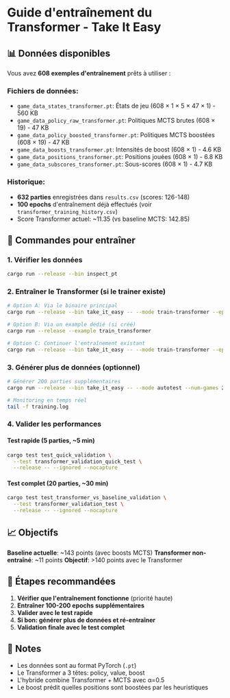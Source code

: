 # Guide d'entraînement du Transformer - Take It Easy

## 📊 Données disponibles

Vous avez **608 exemples d'entraînement** prêts à utiliser :

### Fichiers de données:
- `game_data_states_transformer.pt`: États de jeu (608 × 1 × 5 × 47 × 1) - 560 KB
- `game_data_policy_raw_transformer.pt`: Politiques MCTS brutes (608 × 19) - 47 KB
- `game_data_policy_boosted_transformer.pt`: Politiques MCTS boostées (608 × 19) - 47 KB
- `game_data_boosts_transformer.pt`: Intensités de boost (608 × 1) - 4.6 KB
- `game_data_positions_transformer.pt`: Positions jouées (608 × 1) - 6.8 KB
- `game_data_subscores_transformer.pt`: Sous-scores (608 × 1) - 4.7 KB

### Historique:
- **632 parties** enregistrées dans `results.csv` (scores: 126-148)
- **100 epochs** d'entraînement déjà effectués (voir `transformer_training_history.csv`)
- Score Transformer actuel: ~11.35 (vs baseline MCTS: 142.85)

## 🚀 Commandes pour entraîner

### 1. Vérifier les données
```bash
cargo run --release --bin inspect_pt
```

### 2. Entraîner le Transformer (si le trainer existe)
```bash
# Option A: Via le binaire principal
cargo run --release --bin take_it_easy -- --mode train-transformer --epochs 100

# Option B: Via un example dédié (si créé)
cargo run --release --example train_transformer

# Option C: Continuer l'entraînement existant
cargo run --release --bin take_it_easy -- --mode train-transformer --epochs 50 --resume
```

### 3. Générer plus de données (optionnel)
```bash
# Générer 200 parties supplémentaires
cargo run --release --bin take_it_easy -- --mode autotest --num-games 200 --num-simulations 150

# Monitoring en temps réel
tail -f training.log
```

### 4. Valider les performances

#### Test rapide (5 parties, ~5 min)
```bash
cargo test test_quick_validation \
  --test transformer_validation_quick_test \
  --release -- --ignored --nocapture
```

#### Test complet (20 parties, ~30 min)
```bash
cargo test test_transformer_vs_baseline_validation \
  --test transformer_validation_test \
  --release -- --ignored --nocapture
```

## 📈 Objectifs

**Baseline actuelle**: ~143 points (avec boosts MCTS)
**Transformer non-entraîné**: ~11 points
**Objectif**: >140 points avec le Transformer

## 🎯 Étapes recommandées

1. **Vérifier que l'entraînement fonctionne** (priorité haute)
2. **Entraîner 100-200 epochs supplémentaires**
3. **Valider avec le test rapide**
4. **Si bon: générer plus de données et ré-entraîner**
5. **Validation finale avec le test complet**

## 📝 Notes

- Les données sont au format PyTorch (`.pt`)
- Le Transformer a 3 têtes: policy, value, boost
- L'hybride combine Transformer + MCTS avec α=0.5
- Le boost prédit quelles positions sont boostées par les heuristiques

